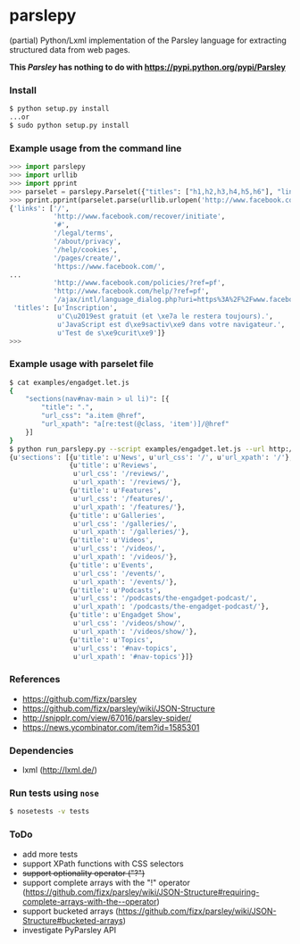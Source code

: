parslepy
========

(partial) Python/Lxml implementation of the Parsley language for extracting structured data from web pages.

**This *Parsley* has nothing to do with https://pypi.python.org/pypi/Parsley**

### Install ###

```bash
$ python setup.py install
...or
$ sudo python setup.py install
```

### Example usage from the command line ###

```python
>>> import parslepy
>>> import urllib
>>> import pprint
>>> parselet = parslepy.Parselet({"titles": ["h1,h2,h3,h4,h5,h6"], "links": ["a @href"]})
>>> pprint.pprint(parselet.parse(urllib.urlopen('http://www.facebook.com')))
{'links': ['/',
           'http://www.facebook.com/recover/initiate',
           '#',
           '/legal/terms',
           '/about/privacy',
           '/help/cookies',
           '/pages/create/',
           'https://www.facebook.com/',
...
           'http://www.facebook.com/policies/?ref=pf',
           'http://www.facebook.com/help/?ref=pf',
           '/ajax/intl/language_dialog.php?uri=https%3A%2F%2Fwww.facebook.com%2F'],
 'titles': [u'Inscription',
            u'C\u2019est gratuit (et \xe7a le restera toujours).',
            u'JavaScript est d\xe9sactiv\xe9 dans votre navigateur.',
            u'Test de s\xe9curit\xe9']}
>>>
```

### Example usage with parselet file ###


```bash
$ cat examples/engadget.let.js
{
    "sections(nav#nav-main > ul li)": [{
        "title": ".",
        "url_css": "a.item @href",
        "url_xpath": "a[re:test(@class, 'item')]/@href"
    }]
}
$ python run_parslepy.py --script examples/engadget.let.js --url http://www.engadget.com/
{u'sections': [{u'title': u'News', u'url_css': '/', u'url_xpath': '/'},
               {u'title': u'Reviews',
                u'url_css': '/reviews/',
                u'url_xpath': '/reviews/'},
               {u'title': u'Features',
                u'url_css': '/features/',
                u'url_xpath': '/features/'},
               {u'title': u'Galleries',
                u'url_css': '/galleries/',
                u'url_xpath': '/galleries/'},
               {u'title': u'Videos',
                u'url_css': '/videos/',
                u'url_xpath': '/videos/'},
               {u'title': u'Events',
                u'url_css': '/events/',
                u'url_xpath': '/events/'},
               {u'title': u'Podcasts',
                u'url_css': '/podcasts/the-engadget-podcast/',
                u'url_xpath': '/podcasts/the-engadget-podcast/'},
               {u'title': u'Engadget Show',
                u'url_css': '/videos/show/',
                u'url_xpath': '/videos/show/'},
               {u'title': u'Topics',
                u'url_css': '#nav-topics',
                u'url_xpath': '#nav-topics'}]}

```

### References ###

* https://github.com/fizx/parsley
* https://github.com/fizx/parsley/wiki/JSON-Structure
* http://snipplr.com/view/67016/parsley-spider/
* https://news.ycombinator.com/item?id=1585301

### Dependencies ###

* lxml (http://lxml.de/)

### Run tests using `nose` ###

```bash
$ nosetests -v tests
```


### ToDo ###

* add more tests
* support XPath functions with CSS selectors
* <del>support optionality operator ("?")</del>
* support complete arrays with the "!" operator (https://github.com/fizx/parsley/wiki/JSON-Structure#requiring-complete-arrays-with-the--operator)
* support bucketed arrays (https://github.com/fizx/parsley/wiki/JSON-Structure#bucketed-arrays)
* investigate PyParsley API
